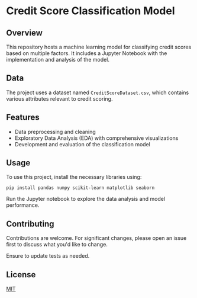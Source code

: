 # Credit Score Classification Model

## Overview
This repository hosts a machine learning model for classifying credit scores based on multiple factors. It includes a Jupyter Notebook with the implementation and analysis of the model.

## Data
The project uses a dataset named `CreditScoreDataset.csv`, which contains various attributes relevant to credit scoring.

## Features
- Data preprocessing and cleaning
- Exploratory Data Analysis (EDA) with comprehensive visualizations
- Development and evaluation of the classification model

## Usage
To use this project, install the necessary libraries using:

``` pip install pandas numpy scikit-learn matplotlib seaborn ```

Run the Jupyter notebook to explore the data analysis and model performance.

## Contributing
Contributions are welcome. For significant changes, please open an issue first to discuss what you'd like to change.

Ensure to update tests as needed.

## License
[MIT](https://choosealicense.com/licenses/mit/)
